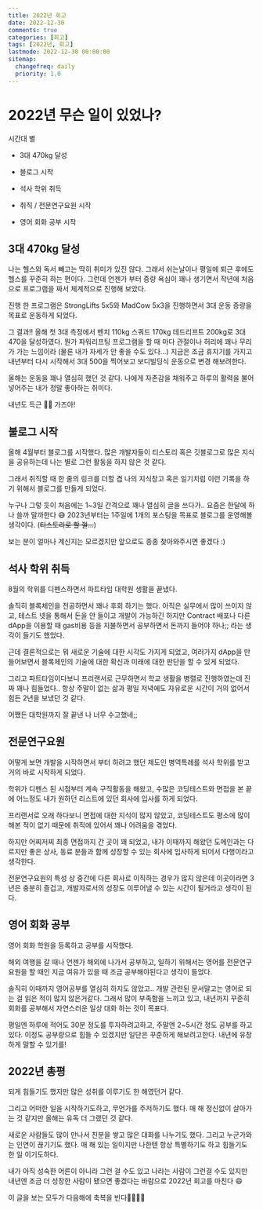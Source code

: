 ```yaml
---
title: 2022년 회고
date: 2022-12-30
comments: true
categories: [회고]
tags: [2022년, 회고]
lastmode: 2022-12-30 00:00:00
sitemap:
  changefreq: daily
  priority: 1.0
---
```


# 2022년 무슨 일이 있었나?

시간대 별

- 3대 470kg 달성

- 블로그 시작

- 석사 학위 취득

- 취직 / 전문연구요원 시작

- 영어 회화 공부 시작

## 3대 470kg 달성

나는 헬스와 독서 빼고는 딱히 취미가 있진 않다.
그래서 쉬는날이나 평일에 퇴근 후에도 헬스를 꾸준히 하는 편이다. 그런데 언젠가 부터 증량 욕심이 꽤나 생기면서 작년에 처음으로 프로그램을 짜서 체계적으로 진행해 보았다.

진행 한 프로그램은 StrongLifts 5x5와 MadCow 5x3을 진행하면서 3대 운동 증량을 목표로 운동하게 되었다.

그 결과!! 올해 첫 3대 측정에서 벤치 110kg 스쿼드 170kg 데드리프트 200kg로 3대 470을 달성하였다. 뭔가 파워리프팅 프로그램을 할 때 마다 관절이나 허리에 꽤나 무리가 가는 느낌이라 (물론 내가 자세가 안 좋을 수도 있다...) 지금은 조금 휴지기를 가지고 내년부터 다시 시작해서 3대 500을 찍어보고 보디빌딩식 운동으로 변경 해보려한다.

올해는 운동을 꽤나 열심히 했던 것 같다. 나에게 자존감을 채워주고 하루의 활력을 불어넣어주는 내가 정말 좋아하는 취미다.

내년도 득근 💪🏻 가즈아!

## 불로그 시작

올해 4월부터 블로그를 시작했다. 많은 개발자들이 티스토리 혹은 깃블로그로 많은 지식을 공유하는데 나는 별로 그런 활동을 하지 않은 것 같다.

그래서 취직할 때 한 줄의 링크를 더할 겸 나의 지식창고 혹은 일기치럼 이런 기록을 하기 위해서 블로그를 만들게 되었다.

누구나 그렇 듯이 처음에는 1~3일 간격으로 꽤나 열심히 글을 쓰다가.. 요즘은 한달에 하나 쓸까 말까한다 😅 2023년부터는 1주일에 1개의 포스팅을 목표로 블로그를 운영해볼 생각이다.
(~~티스토리로 할 껄...~~)

보는 분이 얼마나 계신지는 모르겠지만 앞으로도 종종 찾아와주시면 좋겠다 :)

## 석사 학위 취득

8월의 학위를 디펜스하면서 파트타임 대학원 생활을 끝냈다.

솔직히 블록체인을 전공하면서 꽤나 후회 하기는 했다. 아직은 실무에서 많이 쓰이지 않고, 테스트 넷을 통해서 돈을 안 들이고 개발이 가능하긴 하지만 Contract 배포나 다른 dApp을 이용할 때 gas비용 등을 지불하면서 공부하면서 돈까지 들어야 하나;; 라는 생각이 들기도 했었다.

근데 결론적으로는 뭐 새로운 기술에 대한 시각도 가지게 되었고, 여러가지 dApp을 만들어보면서 블록체인의 기술에 대한 확신과 미래에 대한 판단을 할 수 있게 되었다.

그리고 파트타임이다보니 프리랜서로 근무하면서 학교 생활을 병렬로 진행하였는데 진짜 꽤나 힘들었다..
항상 주말이 없는 삶과 평일 저녁에도 자유로운 시간이 거의 없어서 힘든 2년을 보냈던 것 같다.

어쨌든 대학원까지 잘 끝낸 나 너무 수고했네;;

## 전문연구요원

어떻게 보면 개발을 시작하면서 부터 하려고 했던 제도인 병역특례를 석사 학위를 받고 거의 바로 시작하게 되었다.

학위가 디펜스 된 시점부터 계속 구직활동을 해왔고, 수많은 코딩테스트와 면접을 본 끝에 어느정도 내가 원하던 리스트에 있던 회사에 입사를 하게 되었다.

프리랜서로 오래 하다보니 면접에 대한 지식이 많지 않았고, 코딩테스트도 평소에 많이 해본 적이 없기 때문에 취직에 있어서 꽤나 어려움을 겪었다.

하지만 어찌저찌 최종 면접까지 간 곳이 꽤 되었고, 내가 이때까지 해왔던 도메인과는 다르지만 좋은 상사, 동료 분들과 함께 성장할 수 있는 회사에 입사하게 되어서 다행이라고 생각한다.

전문연구요원의 특성 상 중간에 다른 회사로 이직하는 경우가 많지 않은데 이곳이라면 3년은 충분히 즐겁고, 개발자로서의 성장도 이루어낼 수 있는 시간이 될거라고 생각이 된다.

## 영어 회화 공부

영어 회화 학원을 등록하고 공부를 시작했다.

해외 여행을 갈 때나 언젠가 해외에 나가서 공부하고, 일하기 위해서는 영어를 전문연구요원을 할 때인 지금 여유가 있을 때 조금 공부해야된다고 생각이 들었다.

솔직히 이때까지 영어공부를 열심히 하지도 않았고.. 개발 관련된 문서말고는 영어로 되는 걸 읽은 적이 많지 않은거같다. 그래서 많이 부족함을 느끼고 있고, 내년까지 꾸준히 회화를 공부해서 자연스러운 일상 대화 하는 것이 목표다.

평일엔 하루에 적어도 30분 정도를 투자하려고하고, 주말엔 2~5시간 정도 공부를 하고 있다.
이정도 공부량으로 힘들 수 있겠지만 일단은 꾸준하게 해보려고한다. 내년에 유창하게 말할 수 있기를!

## 2022년 총평

되게 힘들기도 했지만 많은 성취를 이루기도 한 해였던거 같다.

그리고 어떠한 일을 시작하기도하고, 무언가를 주저하기도 했다. 매 해 정신없이 살아가는 것 같지만 올해는 유독 더 그랬던 것 같다.

새로운 사람들도 많이 만나서 친분을 쌓고 많은 대화를 나누기도 했다. 그리고 누군가와는 인연이 끊기기도 했다.
매 해 있는 일이지만 나한텐 항상 특별하기도 하고 힘들기도 한 일 이기도하다.

내가 아직 성숙한 어른이 아니라 그런 걸 수도 있고 나라는 사람이 그런걸 수도 있지만 내년엔 조금 더 성장한 사람이 됐으면 좋겠다는 바람으로 2022년 회고를 마친다 😄

이 글을 보는 모두가 다음해에 축복을 빈다🥳🥳🥳🥳
